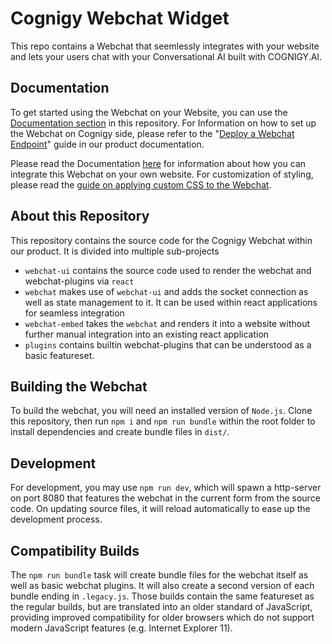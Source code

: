 # Cognigy Webchat Widget

This repo contains a Webchat that seemlessly integrates with your website and lets your users chat with your Conversational AI built with COGNIGY.AI.

## Documentation 
To get started using the Webchat on your Website, you can use the [Documentation section](./docs/README.md) in this repository.
For Information on how to set up the Webchat on Cognigy side, please refer to the "[Deploy a Webchat Endpoint](https://docs.cognigy.com/docs/deploy-a-webchat-20-endpoint)" guide in our product documentation.

Please read the Documentation [here](https://docs.cognigy.com/docs/cognigy-webchat) for information about how you can integrate this Webchat on your own website.
For customization of styling, please read the [guide on applying custom CSS to the Webchat](./src/webchat-ui/README.md).

## About this Repository
This repository contains the source code for the Cognigy Webchat within our product.
It is divided into multiple sub-projects
- `webchat-ui` contains the source code used to render the webchat and webchat-plugins via `react`
- `webchat` makes use of `webchat-ui` and adds the socket connection as well as state management to it. It can be used within react applications for seamless integration
- `webchat-embed` takes the `webchat` and renders it into a website without further manual integration into an existing react application
- `plugins` contains builtin webchat-plugins that can be understood as a basic featureset.

## Building the Webchat
To build the webchat, you will need an installed version of `Node.js`.
Clone this repository, then run `npm i` and `npm run bundle` within the root folder to install dependencies and create bundle files in `dist/`.

## Development
For development, you may use `npm run dev`, which will spawn a http-server on port 8080 that features the webchat in the current form from the source code. On updating source files, it will reload automatically to ease up the development process.

## Compatibility Builds
The `npm run bundle` task will create bundle files for the webchat itself as well as basic webchat plugins.
It will also create a second version of each bundle ending in `.legacy.js`.
Those builds contain the same featureset as the regular builds, but are translated into an older standard of JavaScript, providing improved compatibility for older browsers which do not support modern JavaScript features (e.g. Internet Explorer 11).
